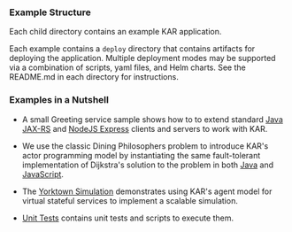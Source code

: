 ### Example Structure

Each child directory contains an example KAR application.

Each example contains a `deploy` directory that contains
artifacts for deploying the application. Multiple deployment modes may
be supported via a combination of scripts, yaml files, and Helm
charts.  See the README.md in each directory for instructions.

### Examples in a Nutshell

+ A small Greeting service sample shows how to to extend standard
  [Java JAX-RS](./service-hello-java) and
  [NodeJS Express](./service-hello-js) clients and servers to work
  with KAR.

+ We  use the classic Dining Philosophers problem to introduce KAR's
  actor programming model by instantiating the same fault-tolerant
  implementation of Dijkstra's solution to the problem in both
  [Java](./actors-dp-java) and [JavaScript](./actors-dp-js).

+ The [Yorktown Simulation](./actors-ykt) demonstrates using KAR's agent
  model for virtual stateful services to implement a scalable simulation.

+ [Unit Tests](./unit-tests) contains unit tests and scripts to
  execute them.
